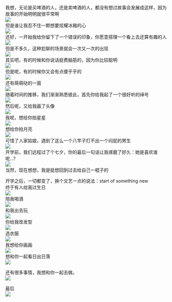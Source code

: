 我想，无论是买啤酒的人，还是卖啤酒的人，都没有想过故事会发展成这样，因为故事的开始明明就很平常啊  
![](assets/1.jpg)  
但是谁让我忍不住一颗想要炫耀冰箱的心  
![](assets/2.jpg)  
还好，一开始我给你留下了一个错误的印象，你愿意搭理一个看上去还算有趣的人  
![](assets/3.jpg)  
但是不多久，这种尬聊的场景就会一次又一次的出现  
![](assets/4.jpg)  
其实吧，有的时候和你说话挺费脑筋的，因为你比较聪明  
![](assets/5.jpg)  
但是呢，有的时候你又会有点傻乎乎的  
![](assets/6.jpg)  
还有萌萌哒的一面  
![](assets/7.jpg)  
随着时间的推移，我们渐渐熟悉彼此，首先你给我起了一个很好听的绰号  
![](assets/8.jpg)  
然后呢，又给我画了头像  
![](assets/9.jpg)  
我呢，想给你拍星星  
![](assets/10.jpg)  
想给你拍月亮  
![](assets/11.jpg)  
可惜了人家姑娘，遇到了这么一个八竿子打不出一个闷屁的男生  
![](assets/12.jpg)  
开学前，我们远程过了个七夕，你的最后一句话让我琢磨了好久：她是喜欢谁呢...?  
![](assets/13.jpg)  
当然，现在想想，我是挺想回到过去给自己一棍子的  


开学之后，一切都变了，换个文艺一点的说法：start of something new  
终于有人给我过生日  
![](assets/14.jpg)  
陪我喝酒  
![](assets/15.JPG)  
和我出去玩  
![](assets/16.jpg)  
你给我改发型  
![](assets/17.jpg)  
选衣服  
![](assets/18.jpg)  
我想给你画画  
![](assets/19.jpg)  
想和你一起看日出日落  
![](assets/20.JPG)  

还有很多事情，我想和你一起去做。  
![](assets/21.gif)  

最后  
![](assets/22.jpg)  